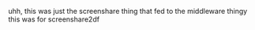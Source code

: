 uhh, this was just the screenshare thing that fed to the middleware thingy
this was for screenshare2df
